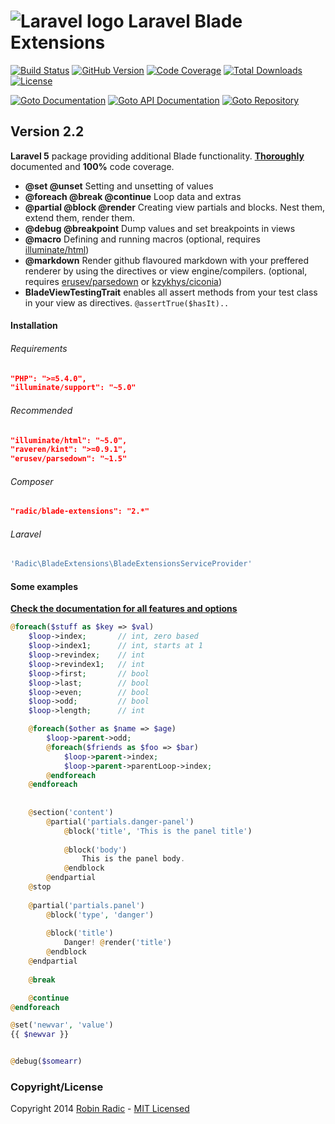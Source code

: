 ![Laravel logo](http://laravel.com/assets/img/laravel-logo.png)  Laravel Blade Extensions
========================

[![Build Status](https://img.shields.io/travis/RobinRadic/blade-extensions.svg?branch=master&style=flat-square)](https://travis-ci.org/RobinRadic/blade-extensions)
[![GitHub Version](https://img.shields.io/github/tag/robinradic/blade-extensions.svg?style=flat-square&label=version)](http://badge.fury.io/gh/robinradic%2Fblade-extensions)
[![Code Coverage](https://img.shields.io/badge/coverage-100%-green.svg?style=flat-square)](http://robin.radic.nl/blade-extensions/coverage)
[![Total Downloads](https://img.shields.io/packagist/dt/radic/blade-extensions.svg?style=flat-square)](https://packagist.org/packages/radic/blade-extensions)
[![License](http://img.shields.io/badge/license-MIT-ff69b4.svg?style=flat-square)](http://radic.mit-license.org)

[![Goto Documentation](http://img.shields.io/badge/goto-docs-orange.svg?style=flat-square)](http://docs.radic.nl/blade-extensions)
[![Goto API Documentation](https://img.shields.io/badge/goto-api--docs-orange.svg?style=flat-square)](http://radic.nl:8080/job/blade-extensions/PHPDOX_Documentation/)
[![Goto Repository](http://img.shields.io/badge/goto-repo-orange.svg?style=flat-square)](https://github.com/robinradic/blade-extensions)


Version 2.2
-----------
  
**Laravel 5** package providing additional Blade functionality. [**Thoroughly**](http://docs.radic.nl/blade-extensions/) documented and **100%** code coverage.

- **@set @unset** Setting and unsetting of values
- **@foreach @break @continue** Loop data and extras
- **@partial @block @render** Creating view partials and blocks. Nest them, extend them, render them.
- **@debug @breakpoint** Dump values and set breakpoints in views
- **@macro** Defining and running macros (optional, requires [illuminate/html](https://github.com/erusev/parsedown))
- **@markdown** Render github flavoured markdown with your preffered renderer by using the directives or view engine/compilers. (optional, requires [erusev/parsedown](https://github.com/erusev/parsedown) or [kzykhys/ciconia](https://github.com/kzykhys/Ciconia))
- **BladeViewTestingTrait** enables all assert methods from your test class in your view as directives. `@assertTrue($hasIt)..`
  

#### Installation  
###### Requirements
```JSON
"PHP": ">=5.4.0",
"illuminate/support": "~5.0"
```
  
###### Recommended
```JSON
"illuminate/html": "~5.0",
"raveren/kint": ">=0.9.1",
"erusev/parsedown": "~1.5"
```
  
  
###### Composer
```JSON
"radic/blade-extensions": "2.*"
```
###### Laravel
```php
'Radic\BladeExtensions\BladeExtensionsServiceProvider'
```


#### Some examples

[**Check the documentation for all features and options**](http://docs.radic.nl/blade-extensions/)

```php
@foreach($stuff as $key => $val)
    $loop->index;       // int, zero based
    $loop->index1;      // int, starts at 1
    $loop->revindex;    // int
    $loop->revindex1;   // int
    $loop->first;       // bool
    $loop->last;        // bool
    $loop->even;        // bool
    $loop->odd;         // bool
    $loop->length;      // int

    @foreach($other as $name => $age)
        $loop->parent->odd;
        @foreach($friends as $foo => $bar)
            $loop->parent->index;
            $loop->parent->parentLoop->index;
        @endforeach
    @endforeach
    
    
    @section('content')
        @partial('partials.danger-panel')
            @block('title', 'This is the panel title')
    
            @block('body')
                This is the panel body.
            @endblock
        @endpartial
    @stop
    
    @partial('partials.panel')
        @block('type', 'danger')
    
        @block('title')
            Danger! @render('title')
        @endblock
    @endpartial
    
    @break

    @continue
@endforeach

@set('newvar', 'value')
{{ $newvar }}


@debug($somearr)
```

### Copyright/License
Copyright 2014 [Robin Radic](https://github.com/RobinRadic) - [MIT Licensed](http://radic.mit-license.org)